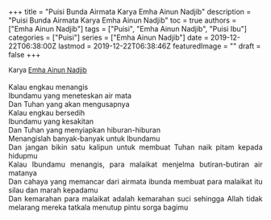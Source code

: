 +++
title = "Puisi Bunda Airmata Karya Emha Ainun Nadjib"
description = "Puisi Bunda Airmata Karya Emha Ainun Nadjib"
toc = true
authors = ["Emha Ainun Nadjib"]
tags = ["Puisi", "Emha Ainun Nadjib", "Puisi Ibu"]
categories = ["Puisi"]
series = ["Emha Ainun Nadjib"]
date = 2019-12-22T06:38:00Z
lastmod = 2019-12-22T06:38:46Z
featuredImage = ""
draft = false
+++

<div style="text-align: justify;">
<div style="font-size: small;">Karya <a href="/authors/emha-ainun-nadjib/" target="_blank">Emha Ainun Nadjib</a></div><br />
Kalau engkau menangis<br />Ibundamu yang meneteskan air mata<br />Dan Tuhan yang akan mengusapnya<br />Kalau engkau bersedih<br />Ibundamu yang kesakitan<br />Dan Tuhan yang menyiapkan hiburan-hiburan<br />Menangislah banyak-banyak untuk Ibundamu<br />Dan jangan bikin satu kalipun untuk membuat Tuhan naik pitam kepada hidupmu<br />Kalau Ibundamu menangis, para malaikat menjelma butiran-butiran air matanya<br />Dan cahaya yang memancar dari airmata ibunda membuat para malaikat itu silau dan marah kepadamu<br />Dan kemarahan para malaikat adalah kemarahan suci sehingga Allah tidak melarang mereka tatkala menutup pintu sorga bagimu</div>
